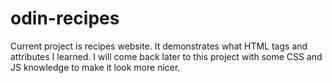 # odin-recipes
Current project is recipes website. It demonstrates what HTML tags and attributes I learned.
I will come back later to this project with some CSS and JS knowledge to make it look more nicer.